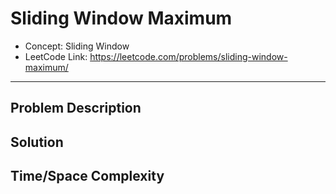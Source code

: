 # Sliding Window Maximum

- Concept: Sliding Window
- LeetCode Link: https://leetcode.com/problems/sliding-window-maximum/

---

## Problem Description

## Solution

## Time/Space Complexity

